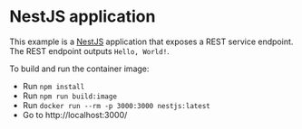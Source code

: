 # NestJS application

This example is a [NestJS](https://nestjs.com/) application that exposes a REST service endpoint. The REST endpoint outputs `Hello, World!`.

To build and run the container image:

- Run `npm install`
- Run `npm run build:image`
- Run `docker run --rm -p 3000:3000 nestjs:latest`
- Go to http://localhost:3000/
